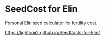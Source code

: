 # SeedCost for Elin
 Personal Elin seed calculator for fertility cost.

https://lightiron2.github.io/SeedCosts-for-Elin/
